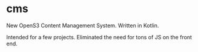 # cms
New OpenS3 Content Management System. Written in Kotlin. 

Intended for a few projects. Eliminated the need for tons of JS on the front end.
